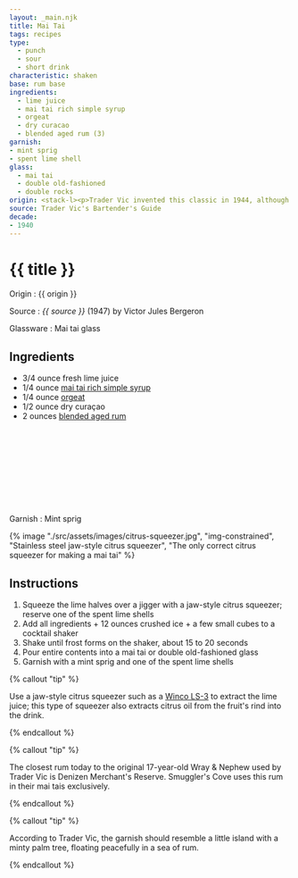 ```yaml
---
layout: _main.njk
title: Mai Tai
tags: recipes
type: 
  - punch
  - sour
  - short drink
characteristic: shaken
base: rum base
ingredients:
  - lime juice
  - mai tai rich simple syrup
  - orgeat
  - dry curacao
  - blended aged rum (3)
garnish:
- mint sprig
- spent lime shell
glass:
  - mai tai
  - double old-fashioned
  - double rocks
origin: <stack-l><p>Trader Vic invented this classic in 1944, although Don the Beachcomber claims it was merely a copy of his Q.B. Cooler. Don also claimed to have invented the mai tai, but in 1970 an out-of-court settlement awarded the naming rights to Vic.</p><p>According to legend, Vic was entertaining two friends from Tahiti, Ham and Carrie Guild, when he concocted the recipe. When Carrie sipped the elixir, she exclaimed <q>Maita'i Roe A'e</q> (<q>Out of this World&thinsp;—&thinsp;The Best</q>), giving the drink its moniker.</p>
source: Trader Vic's Bartender's Guide
decade:
- 1940
---
```


<!-- markdownlint-disable MD025 -->
# {{ title }}
<!-- markdownlint-disable MD025 -->

Origin
  : {{ origin }}

Source
  : <cite>{{ source }}</cite> (1947) by  Victor Jules Bergeron

Glassware
  : Mai tai glass

## Ingredients

* 3/4 ounce fresh lime juice
* 1/4 ounce [mai tai rich simple syrup](/mixes/mai-tai-rich-simple-syrup/)
* 1/4 ounce [orgeat](/mixes/orgeat/)
* 1/2 ounce dry curaçao
* 2 ounces [blended aged rum](/rums/05-rum-blended-aged/)<icon-l space="1em" class="bigger" label="(3)"><span class="with-icon"><svg class="icon"><use href="/assets/images/icons/circle-3.svg#circle-3"></use></svg></span></icon-l>

Garnish
  : Mint sprig

<dialog-image>

  {% image "./src/assets/images/citrus-squeezer.jpg", "img-constrained", "Stainless steel jaw-style citrus squeezer", "The only correct citrus squeezer for making a mai tai" %}

</dialog-image>
<!-- Needed to keep markdown from messing up -->

## Instructions

1. Squeeze the lime halves over a jigger with a jaw-style citrus squeezer; reserve one of the spent lime shells
2. Add all ingredients + 12 ounces crushed ice + a few small cubes to a cocktail shaker
3. Shake until frost forms on the shaker, about 15 to 20 seconds
4. Pour entire contents into a mai tai or double old-fashioned glass
5. Garnish with a mint sprig and one of the spent lime shells

<!-- markdownlint-disable MD012 -->
{% callout "tip" %}
<!-- markdownlint-enable MD012 -->

  Use a jaw-style citrus squeezer such as a <a href="https://www.amazon.com/Winco-LS-3-Lemon-Lime-Squeezer/dp/B000HVQCKY" target="_blank" rel="external noopener">Winco LS-3</a> to extract the lime juice; this type of squeezer also extracts citrus oil from the fruit's rind into the drink.

{% endcallout %}

<!-- markdownlint-disable MD012 -->
{% callout "tip" %}
<!-- markdownlint-enable MD012 -->

  The closest rum today to the original 17-year-old Wray & Nephew used by Trader Vic is Denizen Merchant's Reserve. Smuggler's Cove uses this rum in their mai tais exclusively.

{% endcallout %}

<!-- markdownlint-disable MD012 -->
{% callout "tip" %}
<!-- markdownlint-enable MD012 -->

  According to Trader Vic, the garnish should resemble a little island with a minty palm tree, floating peacefully in a sea of rum.

{% endcallout %}
